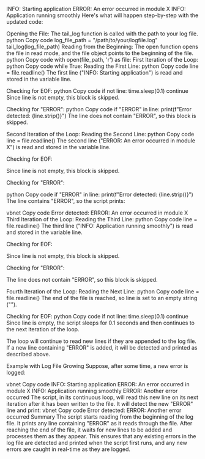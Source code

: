 
INFO: Starting application
ERROR: An error occurred in module X
INFO: Application running smoothly
Here's what will happen step-by-step with the updated code:

Opening the File: The tail_log function is called with the path to your log file.
python
Copy code
log_file_path = "/path/to/your/logfile.log"
tail_log(log_file_path)
Reading from the Beginning: The open function opens the file in read mode, and the file object points to the beginning of the file.
python
Copy code
with open(file_path, 'r') as file:
First Iteration of the Loop:
python
Copy code
while True:
Reading the First Line:
python
Copy code
line = file.readline()
The first line ("INFO: Starting application") is read and stored in the variable line.

Checking for EOF:
python
Copy code
if not line:
    time.sleep(0.1)
    continue
Since line is not empty, this block is skipped.

Checking for "ERROR":
python
Copy code
if "ERROR" in line:
    print(f"Error detected: {line.strip()}")
The line does not contain "ERROR", so this block is skipped.

Second Iteration of the Loop:
Reading the Second Line:
python
Copy code
line = file.readline()
The second line ("ERROR: An error occurred in module X") is read and stored in the variable line.

Checking for EOF:

Since line is not empty, this block is skipped.

Checking for "ERROR":

python
Copy code
if "ERROR" in line:
    print(f"Error detected: {line.strip()}")
The line contains "ERROR", so the script prints:

vbnet
Copy code
Error detected: ERROR: An error occurred in module X
Third Iteration of the Loop:
Reading the Third Line:
python
Copy code
line = file.readline()
The third line ("INFO: Application running smoothly") is read and stored in the variable line.

Checking for EOF:

Since line is not empty, this block is skipped.

Checking for "ERROR":

The line does not contain "ERROR", so this block is skipped.

Fourth Iteration of the Loop:
Reading the Next Line:
python
Copy code
line = file.readline()
The end of the file is reached, so line is set to an empty string ("").

Checking for EOF:
python
Copy code
if not line:
    time.sleep(0.1)
    continue
Since line is empty, the script sleeps for 0.1 seconds and then continues to the next iteration of the loop.

The loop will continue to read new lines if they are appended to the log file. If a new line containing "ERROR" is added, it will be detected and printed as described above.

Example with Log File Growing
Suppose, after some time, a new error is logged:

vbnet
Copy code
INFO: Starting application
ERROR: An error occurred in module X
INFO: Application running smoothly
ERROR: Another error occurred
The script, in its continuous loop, will read this new line on its next iteration after it has been written to the file.
It will detect the new "ERROR" line and print:
vbnet
Copy code
Error detected: ERROR: Another error occurred
Summary
The script starts reading from the beginning of the log file.
It prints any line containing "ERROR" as it reads through the file.
After reaching the end of the file, it waits for new lines to be added and processes them as they appear.
This ensures that any existing errors in the log file are detected and printed when the script first runs, and any new errors are caught in real-time as they are logged.





